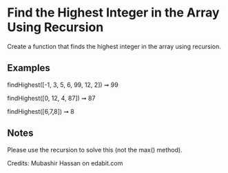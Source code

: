 # Find the Highest Integer in the Array Using Recursion

Create a function that finds the highest integer in the array using recursion.

## Examples

findHighest([-1, 3, 5, 6, 99, 12, 2]) ➞ 99

findHighest([0, 12, 4, 87]) ➞ 87

findHighest([6,7,8]) ➞ 8

## Notes

Please use the recursion to solve this (not the max() method).

Credits: Mubashir Hassan on edabit.com
